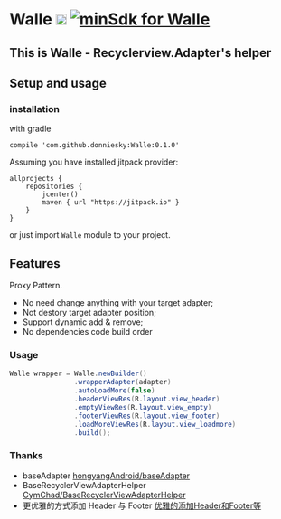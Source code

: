 # Walle <img alt="Walle is an android library" src="https://www.cleveroad.com/public/comercial/label-android.svg" height="19"> [![minSdk for Walle](https://img.shields.io/badge/minSdk-14-green.svg)](#)

## This is Walle - Recyclerview.Adapter's helper


## Setup and usage
### installation

with gradle
```GRADLE
compile 'com.github.donniesky:Walle:0.1.0'
```

Assuming you have installed jitpack provider:
```GRADLE
allprojects {
    repositories {
        jcenter()
        maven { url "https://jitpack.io" }
    }
}
```

or just import `Walle` module to your project.

## Features
Proxy Pattern.

* No need change anything with your target adapter;
* Not destory target adapter position;
* Support dynamic add & remove;
* No dependencies code build order

### Usage

```JAVA
Walle wrapper = Walle.newBuilder()
                .wrapperAdapter(adapter)
                .autoLoadMore(false)
                .headerViewRes(R.layout.view_header)
                .emptyViewRes(R.layout.view_empty)
                .footerViewRes(R.layout.view_footer)
                .loadMoreViewRes(R.layout.view_loadmore)
                .build();
```

### Thanks
* baseAdapter [hongyangAndroid/baseAdapter](https://github.com/hongyangAndroid/baseAdapter)
* BaseRecyclerViewAdapterHelper [CymChad/BaseRecyclerViewAdapterHelper](https://github.com/CymChad/BaseRecyclerViewAdapterHelper)
* 更优雅的方式添加 Header 与 Footer [优雅的添加Header和Footer等](http://www.woaitqs.cc/android/2017/04/11/new-way-to-add-header-and-footer)
